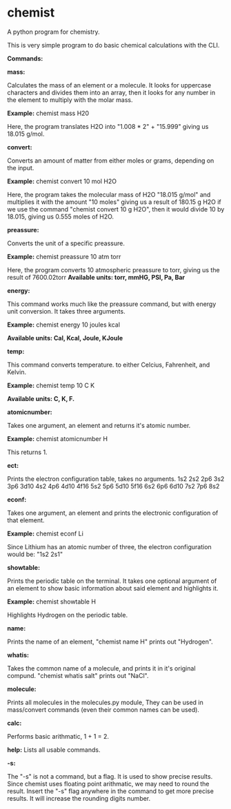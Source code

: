 # chemist
A python program for chemistry.


This is very simple program to do basic chemical calculations with the CLI.

**Commands:**

**mass:**

Calculates the mass of an element or a molecule. It looks for uppercase characters and divides them into an array, then it looks for any number in the
element to multiply with the molar mass.


**Example:** chemist mass H20


Here, the program translates H2O into "1.008 * 2" + "15.999" giving us 18.015 g/mol.



**convert:**

Converts an amount of matter from either moles or grams, depending on the input.


**Example:** chemist convert 10 mol H2O


Here, the program takes the molecular mass of H2O "18.015 g/mol" and multiplies it with the amount "10 moles" giving us a result of 180.15 g H2O
if we use the command "chemist convert 10 g H2O", then it would divide 10 by 18.015, giving us 0.555 moles of H2O.


**preassure:**


Converts the unit of a specific preassure.


**Example:** chemist preassure 10 atm torr


Here, the program converts 10 atmospheric preassure to torr, giving us the result of 7600.02torr
**Available units: torr, mmHG, PSI, Pa, Bar**


**energy:**


This command works much like the preassure command, but with energy unit conversion. It takes three arguments.


**Example:** chemist energy 10 joules kcal


**Available units: Cal, Kcal, Joule, KJoule**


**temp:**


This command converts temperature. to either Celcius, Fahrenheit, and Kelvin.


**Example:** chemist temp 10 C K


**Available units: C, K, F.**


**atomicnumber:**


Takes one argument, an element and returns it's atomic number.


**Example:** chemist atomicnumber H


This returns 1.


**ect:**


Prints the electron configuration table, takes no arguments.
1s2
2s2 2p6
3s2 3p6 3d10
4s2 4p6 4d10 4f16
5s2 5p6 5d10 5f16
6s2 6p6 6d10 
7s2 7p6
8s2


**econf:**


Takes one argument, an element and prints the electronic configuration of that element.


**Example:** chemist econf Li


Since Lithium has an atomic number of three, the electron configuration would be: "1s2 2s1"


**showtable:**

Prints the periodic table on the terminal. It takes one optional argument of an element to show basic information about said element and highlights it.


**Example:** chemist showtable H


Highlights Hydrogen on the periodic table.


**name:**


Prints the name of an element, "chemist name H" prints out "Hydrogen".


**whatis:**


Takes the common name of a molecule, and prints it in it's original compund. "chemist whatis salt" prints out "NaCl".


**molecule:**


Prints all molecules in the molecules.py module, They can be used in mass/convert commands (even their common names can be used).


**calc:**


Performs basic arithmatic, 1 + 1 = 2.


**help:**
Lists all usable commands.


**-s:**


The "-s" is not a command, but a flag. It is used to show precise results. Since chemist uses floating point arithmatic, we may need to round the result.
Insert the "-s" flag anywhere in the command to get more precise results. It will increase the rounding digits number.
